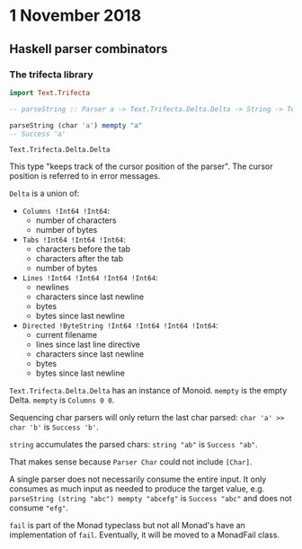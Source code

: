 # 1 November 2018

## Haskell parser combinators

### The trifecta library

```haskell
import Text.Trifecta

-- parseString :: Parser a -> Text.Trifecta.Delta.Delta -> String -> Text.Trifecta.Result a

parseString (char 'a') mempty "a"
-- Success 'a'
```

`Text.Trifecta.Delta.Delta`

This type "keeps track of the cursor position of the parser".
The cursor position is referred to in error messages.

`Delta` is a union of: 

- `Columns !Int64 !Int64`:
  - number of characters
  - number of bytes
- `Tabs !Int64 !Int64 !Int64`: 
  - characters before the tab 
  - characters after the tab 
  - number of bytes
- `Lines !Int64 !Int64 !Int64 !Int64`: 
  - newlines 
  - characters since last newline 
  - bytes 
  - bytes since last newline
- `Directed !ByteString !Int64 !Int64 !Int64 !Int64`: 
  - current filename 
  - lines since last line directive
  - characters since last newline
  - bytes
  - bytes since last newline

`Text.Trifecta.Delta.Delta` has an instance of Monoid.
`mempty` is the empty Delta.
`mempty` is `Columns 0 0`.

Sequencing char parsers will only return the last char parsed: 
`char 'a' >> char 'b'` is `Success 'b'`.

`string` accumulates the parsed chars: `string "ab"` is `Success "ab"`.

That makes sense because `Parser Char` could not include `[Char]`.

A single parser does not necessarily consume the entire input.
It only consumes as much input as needed to produce the target value, e.g. 
`parseString (string "abc") mempty "abcefg"` is `Success "abc"` and does not 
consume `"efg"`.

`fail` is part of the Monad typeclass but not all Monad's have an implementation
of `fail`.
Eventually, it will be moved to a MonadFail class.

